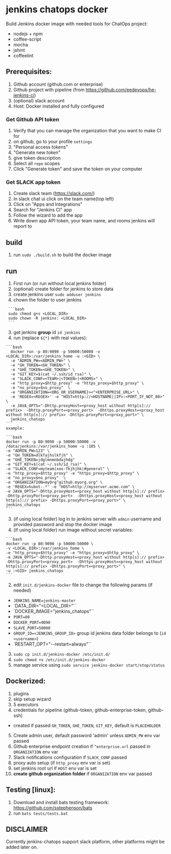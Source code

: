 # jenkins chatops docker
Build Jenkins docker image with needed tools for ChatOps project:
  - nodejs + npm
  - coffee-script
  - mocha
  - jshint
  - coffeelint

## Prerequisites:
1. Github account (github.com or enterprise)
2. Github project with pipeline (from https://github.com/eedevops/he-jenkins-ci)
3. (optional) slack account
4. Host: Docker installed and fully configured

  ### Get Github API token
  1. Verify that you can manage the organization that you want to make CI for
  2. on github, go to your profile `settings`
  3. "Personal access tokens"
  4. "Generate new token"
  5. give token description
  6. Select all `repo` scopes
  7. Click "Generate token" and save the token on your computer

  ### Get SLACK app token
  1. Create slack team (https://slack.com/)
  2. In slack chat ui click on the team name(top left)
  3. Click on "Apps and Integrations"
  4. Search for "Jenkins CI" app
  5. Follow the wizard to add the app
  6. Write down app API token, your team name, and rooms jenkins will report to

## build
1. run `sudo ./build.sh` to build the docker image

## run
1. First run (or run without local jenkins folder)
  1. (optional) create folder for jenkins to store data
   1. create jenkins user `sudo adduser jenkins`
   2. chown the folder to user jenkins

     ```bash
     sudo chmod g+s <LOCAL_DIR>
     sudo chown -R jenkins: <LOCAL_DIR>
     ```

   3. get jenkins **group** id `id jenkins`
  2. run (replace `${*}` with real values):

    ```bash
      docker run -p 80:9090 -p 50000:50000 -v <LOCAL_DIR>:/var/jenkins_home -u :<GID> \
      -e "ADMIN_PW=<ADMIN_PW>" \
      -e "GH_TOKEN=<GH_TOKEN>" \
      -e "GHE_TOKEN=<GHE_TOKEN>" \
      -e "GIT_KEY=$(cat ~/.ssh/id_rsa)" \
      -e "SLACK_CONF=<TEAM>|<TOKEN>|<ROOMS>" \
      -e "http_proxy=$http_proxy" -e "https_proxy=$http_proxy" \
      -e "no_proxy=$no_proxy"  \
      -e "ORGANIZATION=<ORG_OR_USERNAME}><^+ENTERPRISE_URL>" \
      -e 'REGEX=<REGEX>' -e "HOST=http://<HOSTNAME||IP>:<PORT_IF_NOT_80>" \
      -e JAVA_OPTS="-Dhttp.proxyHost=<proxy_host without http[s]:// prefix>  -Dhttp.proxyPort=<proxy_port>  -Dhttps.proxyHost=<proxy_host without http[s]:// prefix> -Dhttps.proxyPort=<proxy_port>" \
      jenkins_chatops
    ```
    example:

    ```bash
    docker run -p 80:9090 -p 50000:50000 -v /data/jenkins:/var/jenkins_home -u :105 \
    -e "ADMIN_PW=123" \
    -e "GH_TOKEN=dlkfajhslkfjh" \
    -e "GHE_TOKEN=jdglmnmnbdajhdg"
    -e "GIT_KEY=$(cat ~/.ssh/id_rsa)" \
    -e "SLACK_CONF=myteam|xox-fkjhjhk|#general" \
    -e "http_proxy=$http_proxy" -e "https_proxy=$http_proxy" \
    -e "no_proxy=$no_proxy"  \
    -e "ORGANIZATION=myOrg^github.myorg.org" \
    -e 'REGEX=hubot-.*' -e "HOST=http://myserver.acme.com" \
    -e JAVA_OPTS="-Dhttp.proxyHost=<proxy_host without http[s]:// prefix>  -Dhttp.proxyPort=<proxy_port>  -Dhttps.proxyHost=<proxy_host without http[s]:// prefix> -Dhttps.proxyPort=<proxy_port>" \
    jenkins_chatops
    ```

  3. (if using local folder) log in to jenkins server with `admin` username and provided password and stop the docker image
  4. (if using local folder) run image without secret variables:

    ```bash
    docker run -p 80:9090 -p 50000:50000 \
    -v <LOCAL_DIR>:/var/jenkins_home \
    -e "http_proxy=$http_proxy" -e "https_proxy=$http_proxy" \
    -e JAVA_OPTS="-Dhttp.proxyHost=<proxy_host without http[s]:// prefix>  -Dhttp.proxyPort=<proxy_port>  -Dhttps.proxyHost=<proxy_host without http[s]:// prefix> -Dhttps.proxyPort=<proxy_port>" \
    -u :<GID> jenkins_chatops
    ```

2. edit `init.d/jenkins-docker` file to change the following params (if needed)
  - `JENKINS_NAME=jenkins-master`
  - `DATA_DIR="<LOCAL_DIR>"``
  - `DOCKER_IMAGE="jenkins_chatops"``
  - `PORT=80`
  - `DOCKER_PORT=9090`
  - `SLAVE_PORT=50000`
  - `GROUP_ID=<JENKINS_GROUP_ID>` group id jenkins data folder belongs to (`id <username>`)
  - `RESTART_OPT="--restart=always"``
3. `sudo cp init.d/jenkins-docker /etc/init.d/`
4. `sudo chmod +x /etc/init.d/jenkins-docker`
5. manage service using `sudo service jenkins-docker start/stop/status`

## Dockerized:
1. plugins
2. skip setup wizard
3. 5 executors
4. credentials for pipeline (github-token, github-enterprise-token, github-ssh)
  - created if passed `GH_TOKEN`, `GHE_TOKEN`, `GIT_KEY`, default is `PLACEHOLDER`
5. Create admin user, default password 'admin' unless `ADMIN_PW` env var passed
6. Github enterprise endpoint creation if `^enterprise.url` passed in `ORGANIZATION` env var
7. Slack notifications configuration if `SLACK_CONF` passed
8. proxy auto setup (if `http_proxy` env var is set)
9. set jenkins root url if `HOST` env var is set
10. **create github organization folder** if `ORGANIZATION` env var passed

## Testing [linux]:
1. Download and install bats testing framework: https://github.com/sstephenson/bats
2. run `bats tests/tests.bat`

## DISCLAIMER
Currently jenkins-chatops support slack platform, other platforms might be added later on.
